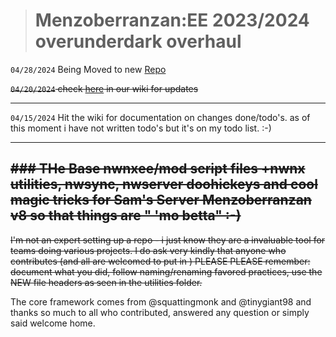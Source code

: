 > # Menzoberranzan:EE 2023/2024 overunderdark overhaul
`04/28/2024` Being Moved to new [Repo](https://github.com/SamsServerMenzo/nwnmenzo) 

~~`04/20/2024` check [here](https://github.com/mhekel/nwnee-sams-menzo/wiki) in our wiki for updates~~

***
`04/15/2024` Hit the wiki for documentation on changes done/todo's. as of this moment i have not written todo's but it's on my todo list. :-) 
***
~~### THe Base nwnxee/mod script files +nwnx utilities, nwsync, nwserver doohickeys and cool magic tricks
for Sam's Server Menzoberranzan v8 so that things are " 'mo betta" :-)~~
---
~~I'm not an expert setting up a repo - i just know they are a invaluable tool for teams doing various projects. I do ask very kindly that anyone who contributes (and all are welcomed to put in ) PLEASE PLEASE remember: document what you did, follow naming/renaming favored practices, use the NEW file headers as seen in the utilities folder.~~


The core framework comes from @squattingmonk and @tinygiant98 and thanks so much to all who contributed, answered any question or simply said welcome home. 
